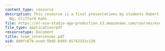 ```yaml
---
content_type: resource
description: This resource is a final presentations by students Robert Rudin, Chaki
  Ng, Clifford Kahn.
file: https://ol-ocw-studio-app-production.s3.amazonaws.com/courses/esd-68j-communications-and-information-policy-spring-2006/600fc67baceb5bd5bd69b5742331c120_team_interconnec.pdf
file_type: application/pdf
resourcetype: Document
title: team_interconnec.pdf
uid: 600fc67b-aceb-5bd5-bd69-b5742331c120
---
```


